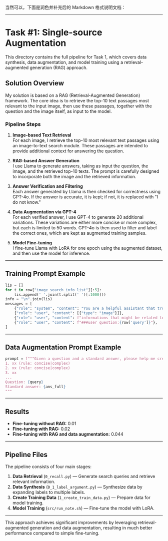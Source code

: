 当然可以，下面是润色并补充后的 Markdown 格式说明文档：

---

# Task #1: Single-source Augmentation

This directory contains the full pipeline for Task 1, which covers data synthesis, data augmentation, and model training using a retrieval-augmented generation (RAG) approach.

## Solution Overview

My solution is based on a RAG (Retrieval-Augmented Generation) framework. The core idea is to retrieve the top-10 text passages most relevant to the input image, then use these passages, together with the question and the image itself, as input to the model.

### Pipeline Steps

1. **Image-based Text Retrieval**  
   For each image, I retrieve the top-10 most relevant text passages using an image-to-text search module. These passages are intended to provide additional context for answering the question.

2. **RAG-based Answer Generation**  
   I use Llama to generate answers, taking as input the question, the image, and the retrieved top-10 texts. The prompt is carefully designed to incorporate both the image and the retrieved information.

3. **Answer Verification and Filtering**  
   Each answer generated by Llama is then checked for correctness using GPT-4o. If the answer is accurate, it is kept; if not, it is replaced with "I do not know."

4. **Data Augmentation via GPT-4**  
   For each verified answer, I use GPT-4 to generate 20 additional variations. These variations are either more concise or more complex, but each is limited to 50 words. GPT-4o is then used to filter and label the correct ones, which are kept as augmented training samples.

5. **Model Fine-tuning**  
   I fine-tune Llama with LoRA for one epoch using the augmented dataset, and then use the model for inference.

---

## Training Prompt Example

```python
lis = []
for t in row["image_search_info_list"][:5]:
    lis.append(' '.join(t.split(' ')[:1000]))
info = "\n".join(lis)
messages = [
    {"role": "system", "content": "You are a helpful assistant that truthfully answers user questions about the provided image with informations that might be related to the question.\nKeep your response concise and to the point. If you don't know the answer, respond with 'I don't know'."},
    {"role": "user", "content": [{"type": "image"}]},
    {"role": "user", "content": f"informations that might be related to the question:{info}"},
    {"role": "user", "content": f"###user question:{row['query']}"},
]
```

---

## Data Augmentation Prompt Example

```python
prompt = f"""Given a question and a standard answer, please help me create 20 similar standard answers. You may either simplify or make the answers more complex, but each answer should not exceed 50 words. Output format:
1. xx (rule: concise|complex)
2. xx (rule: concise|complex)
3. xx
...
Question: {query}
Standard answer: {ans_full}
"""
```

---

## Results

- **Fine-tuning without RAG:** 0.01
- **Fine-tuning with RAG:** 0.02
- **Fine-tuning with RAG and data augmentation:** 0.044

---

## Pipeline Files

The pipeline consists of four main stages:

1. **Data Retrieval** (`0_recall.py`) — Generate search queries and retrieve relevant information.
2. **Data Synthesis** (`0_1_label_argument.py`) — Synthesize data by expanding labels to multiple labels.
3. **Create Training Data** (`1_create_train_data.py`) — Prepare data for model training.
4. **Model Training** (`src/run_note.sh`) — Fine-tune the model with LoRA.

---

This approach achieves significant improvements by leveraging retrieval-augmented generation and data augmentation, resulting in much better performance compared to simple fine-tuning.